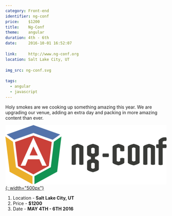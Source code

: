 ```yaml
---
category: Front-end
identifier: ng-conf
price:    $1200
title:    Ng-Conf
theme:    angular
duration: 4th - 6th
date:     2016-10-01 16:52:07

link:     http://www.ng-conf.org
location: Salt Lake City, UT

img_src: ng-conf.svg

tags:
  - angular
  - javascript
---
```


Holy smokes are we cooking up something amazing this year. We are upgrading our venue, adding an extra day and packing in more amazing content than ever.

[![angular javascript conferences programming](/assets/img/min/ng-conf.svg){: width="500px"}](http://www.ng-conf.org)

1.  Location - **Salt Lake City, UT**
2.  Price - **$1200**
3.  Date - **MAY 4TH - 6TH 2016**
